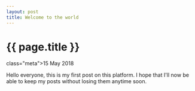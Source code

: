 ```yaml
---
layout: post
title: Welcome to the world
---
```


{{ page.title }}
================

<p> class="meta">15 May 2018</p>

Hello everyone, this is my first post on this platform.
I hope that I'll now be able to keep my posts without losing them anytime soon.
